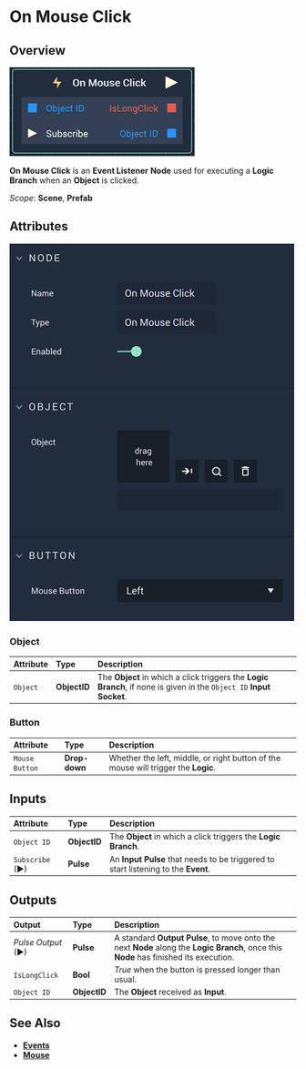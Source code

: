 # On Mouse Click

## Overview

![The On Mouse Click Node.](../../../.gitbook/assets/onmouseclicknode.png)

**On Mouse Click** is an **Event Listener** **Node** used for executing a **Logic Branch** when an **Object** is clicked.

*Scope*: **Scene**, **Prefab**

## Attributes

![The On Mouse Click Node Attributes.](../../../.gitbook/assets/onmouseclickattributes.png)

### Object

| Attribute | Type | Description |
| :--- | :--- | :--- |
| `Object` | **ObjectID** | The **Object** in which a click triggers the **Logic Branch**, if none is given in the `Object ID` **Input Socket**. |

### Button

| Attribute | Type | Description |
| :--- | :--- | :--- |
| `Mouse Button` | **Drop-down** | Whether the left, middle, or right button of the mouse will trigger the **Logic**. |

## Inputs

| Attribute | Type | Description |
| :--- | :--- | :--- |
| `Object ID` | **ObjectID** | The **Object** in which a click triggers the **Logic Branch**. |
| `Subscribe` (►)|**Pulse** | An **Input Pulse** that needs to be triggered to start listening to the **Event**. |

## Outputs

| Output | Type | Description |
| :--- | :--- | :--- |
| _Pulse Output_ \(►\) | **Pulse** | A standard **Output Pulse**, to move onto the next **Node** along the **Logic Branch**, once this **Node** has finished its execution. |
| `IsLongClick` | **Bool** | _True_ when the button is pressed longer than usual. |
| `Object ID` | **ObjectID** | The **Object** received as **Input**. |

## See Also

* [**Events**](../)
* [**Mouse**](./)

